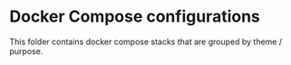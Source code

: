 # Docker Compose configurations
This folder contains docker compose stacks that are grouped by theme / purpose.
